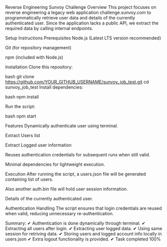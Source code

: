 Reverse Engineering Sunvoy Challenge
Overview
This project focuses on reverse engineering a legacy web application challenge.sunvoy.com to programmatically retrieve user data and details of the currently authenticated user. Since the application lacks a public API, we extract the required data by calling internal endpoints.

Setup Instructions
Prerequisites
Node.js (Latest LTS version recommended)

Git (for repository management)

npm (included with Node.js)

Installation
Clone this repository:

bash
git clone https://github.com/YOUR_GITHUB_USERNAME/sunvoy_job_test.git
cd sunvoy_job_test
Install dependencies:

bash
npm install

Run the script:

bash
npm start

Features
Dynamically authenticate user using terminal.

Extract Users list 

Extract Logged user information

Reuses authentication credentials for subsequent runs when still valid.

Minimal dependencies for lightweight execution.

Execution
After running the script, a users.json file will be generated containing list of users.

Also another auth.bin file will hold user session information.

Details of the currently authenticated user.

Authentication Handling
The script ensures that login credentials are reused when valid, reducing unnecessary re-authentication.

Summary:
✔ Authentication is done dynamically through terminal.
✔ Extracting all users after login.
✔ Extracting user logged data.
✔ Using same session for retriving data.
✔ Storing users and logged account info locally in users.json
✔ Extra logout functionality is provided.
✔ Task completed 100%
